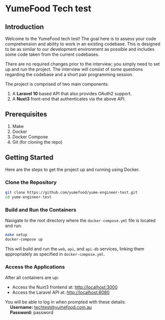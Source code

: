 # YumeFood Tech test

## Introduction

Welcome to the YumeFood tech test! The goal here is to assess your code comprehension and ability 
to work in an existing codebase. 
This is designed to be as similar to our development environment as possible and includes some code
taken from the current codebases.

There are no required changes prior to the interview; you simply need to set up and run the project.
The interview will consist of some questions regarding the codebase and a short pair programming session.

The project is comprised of two main components:

1. A **Laravel 10** based API that also provides OAuth2 support.
2. A **Nuxt3** front-end that authenticates via the above API.

## Prerequisites

1. Make
2. Docker
3. Docker Compose
4. Git (for cloning the repo)

## Getting Started

Here are the steps to get the project up and running using Docker.

### Clone the Repository

```bash
git clone https://github.com/yumefood/yume-engineer-test.git
cd yume-engineer-test
```

### Build and Run the Containers

Navigate to the root directory where the `docker-compose.yml` file is located and run:

```bash
make setup
docker-compose up
```

This will build and run the `web`, `api`, and `api-db` services, linking them appropriately as specified in `docker-compose.yml`.

### Access the Applications

After all containers are up:
- Access the Nuxt3 frontend at: [http://localhost:3000](http://localhost:3000)
- Access the Laravel API at: [http://localhost:8080](http://localhost:8080)

You will be able to log in when prompted with these details:<br/>
&nbsp;&nbsp;&nbsp;&nbsp;**Username:** techtest@yumefood.com.au<br/>
&nbsp;&nbsp;&nbsp;&nbsp;**Password:** password
